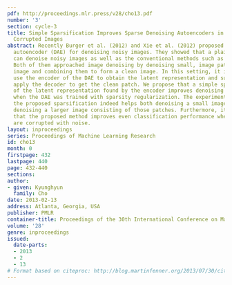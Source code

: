 ```yaml
---
pdf: http://proceedings.mlr.press/v28/cho13.pdf
number: '3'
section: cycle-3
title: Simple Sparsification Improves Sparse Denoising Autoencoders in Denoising Highly
  Corrupted Images
abstract: Recently Burger et al. (2012) and Xie et al. (2012) proposed to use a denoising
  autoencoder (DAE) for denoising noisy images. They showed that a plain, deep DAE
  can denoise noisy images as well as the conventional methods such as BM3D and KSVD.
  Both of them approached image denoising by denoising small, image patches of a larger
  image and combining them to form a clean image. In this setting, it is usual to
  use the encoder of the DAE to obtain the latent representation and subsequently
  apply the decoder to get the clean patch. We propose that a simple sparsification
  of the latent representation found by the encoder improves denoising performance,
  when the DAE was trained with sparsity regularization. The experiments confirm that
  the proposed sparsification indeed helps both denoising a small image patch and
  denoising a larger image consisting of those patches. Furthermore, it is found out
  that the proposed method improves even classification performance when test samples
  are corrupted with noise.
layout: inproceedings
series: Proceedings of Machine Learning Research
id: cho13
month: 0
firstpage: 432
lastpage: 440
page: 432-440
sections: 
author:
- given: Kyunghyun
  family: Cho
date: 2013-02-13
address: Atlanta, Georgia, USA
publisher: PMLR
container-title: Proceedings of the 30th International Conference on Machine Learning
volume: '28'
genre: inproceedings
issued:
  date-parts:
  - 2013
  - 2
  - 13
# Format based on citeproc: http://blog.martinfenner.org/2013/07/30/citeproc-yaml-for-bibliographies/
---
```

